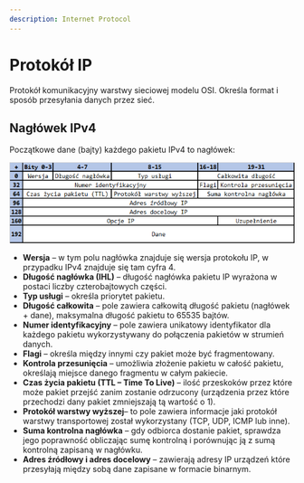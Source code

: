 ```yaml
---
description: Internet Protocol
---
```


# Protokół IP

Protokół komunikacyjny warstwy sieciowej modelu OSI. Określa format i sposób przesyłania danych przez sieć.

## Nagłówek IPv4

Początkowe dane (bajty) każdego pakietu IPv4 to nagłówek:

![Nagłówek pakietu IPv4](../../assets/IPv4header.png)



* **Wersja** – w tym polu nagłówka znajduje się wersja protokołu IP, w przypadku IPv4 znajduje się tam cyfra 4.
* **Długość nagłówka (IHL)** – długość nagłówka pakietu IP wyrażona w postaci liczby czterobajtowych części.
* **Typ usługi** – określa priorytet pakietu.
* **Długość całkowita** – pole zawiera całkowitą długość pakietu (nagłówek + dane), maksymalna długość pakietu to 65535 bajtów.
* **Numer identyfikacyjny** – pole zawiera unikatowy identyfikator dla każdego pakietu wykorzystywany do połączenia pakietów w strumień danych.
* **Flagi** – określa między innymi czy pakiet może być fragmentowany.
* **Kontrola przesunięcia** – umożliwia złożenie pakietu w całość pakietu, określają miejsce danego fragmentu w całym pakiecie.
* **Czas życia pakietu (TTL – Time To Live)** – ilość przeskoków przez które może pakiet przejść zanim zostanie odrzucony (urządzenia przez które przechodzi dany pakiet zmniejszają tą wartość o 1).
* **Protokół warstwy wyższej**– to pole zawiera informacje jaki protokół warstwy transportowej został wykorzystany (TCP, UDP, ICMP lub inne).
* **Suma kontrolna nagłówka** – gdy odbiorca dostanie pakiet, sprawdza jego poprawność obliczając sumę kontrolną i porównując ją z sumą kontrolną zapisaną w nagłówku.
* **Adres źródłowy i adres docelowy** – zawierają adresy IP urządzeń które przesyłają między sobą dane zapisane w formacie binarnym.
